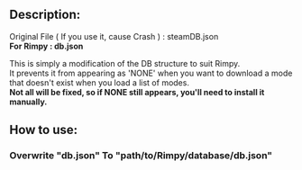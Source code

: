 ## Description:
Original File ( If you use it, cause Crash ) : steamDB.json   
**For Rimpy : db.json**

This is simply a modification of the DB structure to suit Rimpy.   
It prevents it from appearing as 'NONE' when you want to download a mode that doesn't exist when you load a list of modes.   
**Not all will be fixed, so if NONE still appears, you'll need to install it manually.**

## How to use:   
### Overwrite "db.json" To "path/to/Rimpy/database/db.json"

